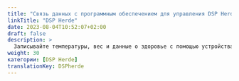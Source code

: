 ```yaml
---
title: "Связь данных с программным обеспечением для управления DSP Herde Plus или Beef"
linkTitle: "DSP Herde"
date: 2023-08-04T10:52:07+02:00
draft: false
description: >
  Записывайте температуры, вес и данные о здоровье с помощью устройства VitalControl и импортируйте записанные данные в программное обеспечение *Herde*.
weight: 30
категории: [DSP Herde]
translationKey: DSPherde
---
```

